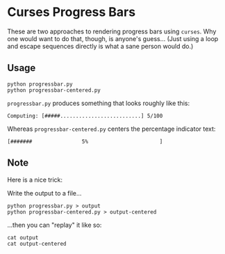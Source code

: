 # Curses Progress Bars

These are two approaches to rendering progress bars using `curses`. Why one would want to do that, though, is anyone's guess... (Just using a loop and escape sequences directly is what a sane person would do.)

## Usage

```
python progressbar.py
python progressbar-centered.py
```

`progressbar.py` produces something that looks roughly like this:

```
Computing: [#####..........................] 5/100
```

Whereas `progressbar-centered.py` centers the percentage indicator text:

```
[#######                5%                       ]
```

## Note

Here is a nice trick:

Write the output to a file...

```
python progressbar.py > output
python progressbar-centered.py > output-centered
```

...then you can "replay" it like so:

```
cat output
cat output-centered
```
